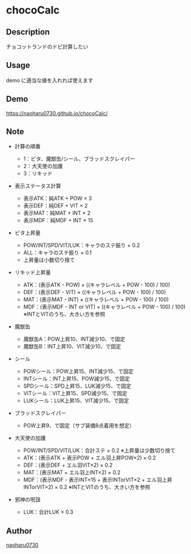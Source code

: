 chocoCalc
===

## Description  
チョコットランドのドピ計算したい

## Usage
demo に適当な値を入れれば使えます
## Demo
https://naoharu0730.github.io/chocoCalc/

## Note

- 計算の順番
  - 1：ビタ、魔獣缶/シール、ブラッドスクレイパー
  - 2：大天使の加護
  - 3：リキッド

- 表示ステータス計算
  - 表示ATK：純ATK + POW × 3
  - 表示DEF：純DEF + VIT × 2
  - 表示MAT：純MAT + INT × 2
  - 表示MDF：純MDF + INT × 15

- ビタ上昇量
  - POW/INT/SPD/VIT/LUK：キャラのステ振り × 0.2
  - ALL：キャラのステ振り × 0.1
  - 上昇量は小数切り捨て
- リキッド上昇量
  - ATK：(表示ATK - POW) × ((キャラレベル + POW - 100) / 100)
  - DEF：(表示DEF - VIT) × ((キャラレベル + POW - 100) / 100)
  - MAT：(表示MAT - INT) × ((キャラレベル + POW - 100) / 100)
  - MDF：(表示MDF - INT or VIT) × ((キャラレベル + POW - 100) / 100) ※INTとVITのうち、大きい方を参照

- 魔獣缶
  - 魔獣缶A：POW上昇10、INT減少10、で固定
  - 魔獣缶B：INT上昇10、VIT減少10、で固定
- シール
  - POWシール：POW上昇15、INT減少15、で固定
  - INTシール：INT上昇15、POW減少15、で固定
  - SPDシール：SPD上昇15、LUK減少15、で固定
  - VITシール：VIT上昇15、SPD減少15、で固定
  - LUKシール：LUK上昇15、VIT減少15、で固定

- ブラッドスクレイパー
  - POW上昇9、で固定（サブ装備8点着用を想定）

- 大天使の加護
  - POW/INT/SPD/VIT/LUK：合計ステ × 0.2 ※上昇量は少数切り捨て
  - ATK：(表示ATK + 表示POW + エル羽上昇POW×2) × 0.2
  - DEF：(表示DEF + エル羽VIT×2) × 0.2
  - MAT：(表示MAT + エル羽上INT×2) × 0.2
  - MDF：(表示MDF - 表示INT×15 + 表示INTorVIT×2 + エル羽上昇INTorVIT×2) × 0.2 ※INTとVITのうち、大きい方を参照
- 邪神の呪詛
  - LUK：合計LUK × 0.3

## Author
[naoharu0730](https://github.com/naoharu0730)